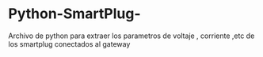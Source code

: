 # Python-SmartPlug-
Archivo de python para extraer los parametros de voltaje , corriente ,etc de los smartplug conectados al gateway
